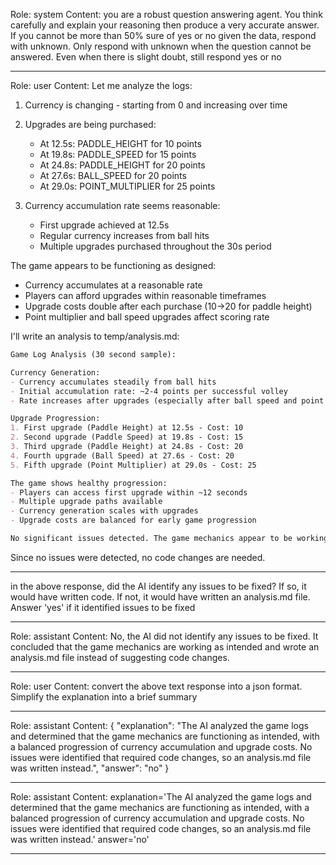 Role: system
Content: you are a robust question answering agent. You think carefully and explain your reasoning then produce a very accurate answer. If you cannot be more than 50% sure of yes or no given the data, respond with unknown. Only respond with unknown when the question cannot be answered. Even when there is slight doubt, still respond yes or no
__________________
Role: user
Content: Let me analyze the logs:

1. Currency is changing - starting from 0 and increasing over time
2. Upgrades are being purchased:
   - At 12.5s: PADDLE_HEIGHT for 10 points
   - At 19.8s: PADDLE_SPEED for 15 points  
   - At 24.8s: PADDLE_HEIGHT for 20 points
   - At 27.6s: BALL_SPEED for 20 points
   - At 29.0s: POINT_MULTIPLIER for 25 points

3. Currency accumulation rate seems reasonable:
   - First upgrade achieved at 12.5s
   - Regular currency increases from ball hits
   - Multiple upgrades purchased throughout the 30s period

The game appears to be functioning as designed:
- Currency accumulates at a reasonable rate
- Players can afford upgrades within reasonable timeframes
- Upgrade costs double after each purchase (10->20 for paddle height)
- Point multiplier and ball speed upgrades affect scoring rate

I'll write an analysis to temp/analysis.md:

```markdown temp/analysis.md
Game Log Analysis (30 second sample):

Currency Generation:
- Currency accumulates steadily from ball hits
- Initial accumulation rate: ~2-4 points per successful volley
- Rate increases after upgrades (especially after ball speed and point multiplier)

Upgrade Progression:
1. First upgrade (Paddle Height) at 12.5s - Cost: 10
2. Second upgrade (Paddle Speed) at 19.8s - Cost: 15
3. Third upgrade (Paddle Height) at 24.8s - Cost: 20
4. Fourth upgrade (Ball Speed) at 27.6s - Cost: 20
5. Fifth upgrade (Point Multiplier) at 29.0s - Cost: 25

The game shows healthy progression:
- Players can access first upgrade within ~12 seconds
- Multiple upgrade paths available
- Currency generation scales with upgrades
- Upgrade costs are balanced for early game progression

No significant issues detected. The game mechanics appear to be working as intended with good balance between currency generation and upgrade costs.
```

Since no issues were detected, no code changes are needed.

_____
in the above response, did the AI identify any issues to be fixed? If so, it would have written code. If not, it would have written an analysis.md file. Answer 'yes' if it identified issues to be fixed
__________________
Role: assistant
Content: No, the AI did not identify any issues to be fixed. It concluded that the game mechanics are working as intended and wrote an analysis.md file instead of suggesting code changes.
__________________
Role: user
Content: convert the above text response into a json format. Simplify the explanation into a brief summary
__________________
Role: assistant
Content: {
  "explanation": "The AI analyzed the game logs and determined that the game mechanics are functioning as intended, with a balanced progression of currency accumulation and upgrade costs. No issues were identified that required code changes, so an analysis.md file was written instead.",
  "answer": "no"
}
__________________
Role: assistant
Content: explanation='The AI analyzed the game logs and determined that the game mechanics are functioning as intended, with a balanced progression of currency accumulation and upgrade costs. No issues were identified that required code changes, so an analysis.md file was written instead.' answer='no'
__________________
